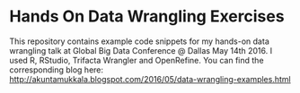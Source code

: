 # Hands On Data Wrangling Exercises
This repository contains example code snippets for my hands-on data wrangling talk at Global Big Data Conference @ Dallas May 14th 2016. 
I used R, RStudio, Trifacta Wrangler and OpenRefine.
You can find the corresponding blog here: http://akuntamukkala.blogspot.com/2016/05/data-wrangling-examples.html

